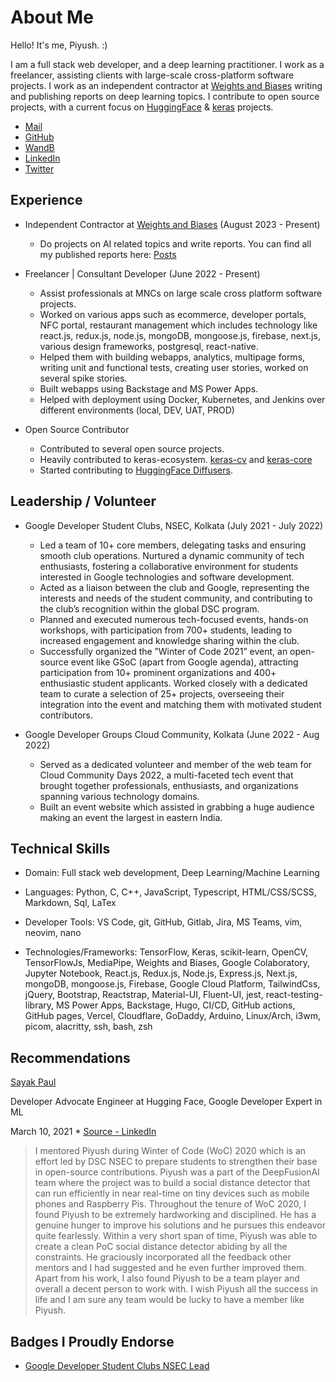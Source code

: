 # About Me

Hello! It's me, Piyush. :)

I am a full stack web developer, and a deep learning practitioner.
I work as a freelancer, assisting clients with large-scale cross-platform software projects.
I work as an independent contractor at [Weights and Biases](https://wandb.ai/cosmo3769) writing and publishing reports on deep learning topics.
I contribute to open source projects, with a current focus on [HuggingFace](https://huggingface.co) & [keras](https://keras.io) projects.

* [Mail](mailto:piyushthakur3769@gmail.com)
* [GitHub](https://github.com/cosmo3769)
* [WandB](https://wandb.ai/cosmo3769)
* [LinkedIn](https://www.linkedin.com/in/cosmo3769/)
* [Twitter](https://twitter.com/cosmo3769)

## Experience

* Independent Contractor at [Weights and Biases](https://wandb.ai/cosmo3769) (August 2023 - Present)

  - Do projects on AI related topics and write reports. You can find all my published reports here: [Posts](https://cosmo3769.github.io/posts/)

* Freelancer | Consultant Developer (June 2022 - Present)

  - Assist professionals at MNCs on large scale cross platform software projects.
  - Worked on various apps such as ecommerce, developer portals, NFC portal, restaurant management which includes
    technology like react.js, redux.js, node.js, mongoDB, mongoose.js, firebase, next.js, various design frameworks, postgresql,
    react-native.
  - Helped them with building webapps, analytics, multipage forms, writing unit and functional tests, creating user stories,
    worked on several spike stories.
  - Built webapps using Backstage and MS Power Apps.
  - Helped with deployment using Docker, Kubernetes, and Jenkins over different environments (local, DEV, UAT, PROD)

* Open Source Contributor

  - Contributed to several open source projects.
  - Heavily contributed to keras-ecosystem. [keras-cv](https://github.com/keras-team/keras-cv) and [keras-core](https://github.com/keras-team/keras-core)
  - Started contributing to [HuggingFace Diffusers](https://github.com/huggingface/diffusers).

## Leadership / Volunteer

* Google Developer Student Clubs, NSEC, Kolkata (July 2021 - July 2022)

  - Led a team of 10+ core members, delegating tasks and ensuring smooth club operations. Nurtured a dynamic
    community of tech enthusiasts, fostering a collaborative environment for students interested in Google technologies and
    software development.
  - Acted as a liaison between the club and Google, representing the interests and needs of the student community, and
    contributing to the club’s recognition within the global DSC program.
  - Planned and executed numerous tech-focused events, hands-on workshops, with participation from 700+ students,
    leading to increased engagement and knowledge sharing within the club.
  - Successfully organized the ”Winter of Code 2021” event, an open-source event like GSoC (apart from Google agenda),
    attracting participation from 10+ prominent organizations and 400+ enthusiastic student applicants. Worked closely
    with a dedicated team to curate a selection of 25+ projects, overseeing their integration into the event and matching
    them with motivated student contributors.

* Google Developer Groups Cloud Community, Kolkata (June 2022 - Aug 2022)

  - Served as a dedicated volunteer and member of the web team for Cloud Community Days 2022, a multi-faceted tech
    event that brought together professionals, enthusiasts, and organizations spanning various technology domains.
  - Built an event website which assisted in grabbing a huge audience making an event the largest in eastern India.

## Technical Skills

* Domain: Full stack web development, Deep Learning/Machine Learning

* Languages: Python, C, C++, JavaScript, Typescript, HTML/CSS/SCSS, Markdown, Sql, LaTex

* Developer Tools: VS Code, git, GitHub, Gitlab, Jira, MS Teams, vim, neovim, nano

* Technologies/Frameworks: TensorFlow, Keras, scikit-learn, OpenCV, TensorFlowJs, MediaPipe, Weights and Biases,
  Google Colaboratory, Jupyter Notebook, React.js, Redux.js, Node.js, Express.js, Next.js, mongoDB, mongoose.js, Firebase,
  Google Cloud Platform, TailwindCss, jQuery, Bootstrap, Reactstrap, Material-UI, Fluent-UI, jest, react-testing-library, MS
  Power Apps, Backstage, Hugo, CI/CD, GitHub actions, GitHub pages, Vercel, Cloudflare, GoDaddy, Arduino, Linux/Arch,
  i3wm, picom, alacritty, ssh, bash, zsh

## Recommendations

[Sayak Paul](https://sayak.dev)

Developer Advocate Engineer at Hugging Face, Google Developer Expert in ML

March 10, 2021 * [Source - LinkedIn](https://www.linkedin.com/in/cosmo3769/)

> I mentored Piyush during Winter of Code (WoC) 2020 which is an effort led by DSC NSEC to prepare students to strengthen their base in open-source contributions. 
Piyush was a part of the DeepFusionAI team where the project was to build a social distance detector that can run efficiently in near real-time on tiny devices such as mobile phones and Raspberry Pis. Throughout the tenure of WoC 2020, I found Piyush to be extremely hardworking and disciplined. He has a genuine hunger to improve his solutions and he pursues this endeavor quite fearlessly. Within a very short span of time, Piyush was able to create a clean PoC social distance detector abiding by all the constraints. He graciously incorporated all the feedback other mentors and I had suggested and he even further improved them. 
Apart from his work, I also found Piyush to be a team player and overall a decent person to work with. I wish Piyush all the success in life and I am sure any team would be lucky to have a member like Piyush. 

## Badges I Proudly Endorse

* [Google Developer Student Clubs NSEC Lead](https://developers.google.com/profile/badges/community/dsc/2021/lead)